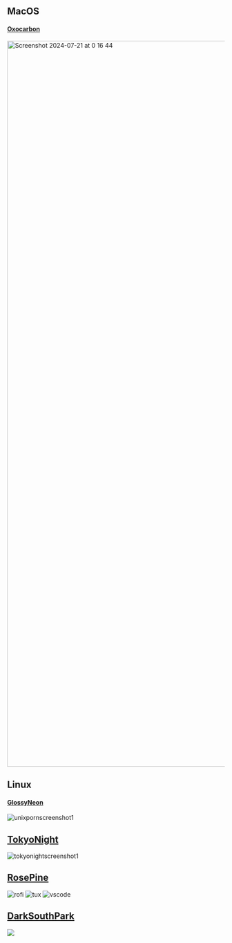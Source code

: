 ## MacOS

#### [Oxocarbon](https://github.com/ZirixCZ/dotfiles/tree/main/rices/macos/Oxocarbon)
<img width="1680" alt="Screenshot 2024-07-21 at 0 16 44" src="https://github.com/user-attachments/assets/cf982eda-8510-4d19-be8c-a78122a9404b">

## Linux

#### [GlossyNeon](https://github.com/ZirixCZ/dotfiles/tree/main/rices/linux/GlossyNeon)

![unixpornscreenshot1](https://user-images.githubusercontent.com/49836430/226100223-93c731f7-4431-4ea7-ab75-95c5453c1609.png)

## [TokyoNight](https://github.com/ZirixCZ/dotfiles/tree/main/rices/linux/TokyoNight)

![tokyonightscreenshot1](https://user-images.githubusercontent.com/49836430/226100248-3870901e-1172-459f-a6dc-d02800d616f4.png)

## [RosePine](https://github.com/ZirixCZ/dotfiles/tree/main/rices/linux/RosePine)

![rofi](https://user-images.githubusercontent.com/49836430/226100276-822f3179-dadf-436d-8ad7-57ddc6dfcdc7.png)
![tux](https://user-images.githubusercontent.com/49836430/226100278-6c976451-cf7c-41fe-8917-cf9cfa9eb36d.png)
![vscode](https://user-images.githubusercontent.com/49836430/226100279-d09922e1-30eb-44ee-8df4-19b587e6086e.png)

## [DarkSouthPark](https://github.com/ZirixCZ/dotfiles/tree/main/rices/linux/DarkSouthPark)

<img src="https://user-images.githubusercontent.com/49836430/151813053-c85e0a12-911e-4e47-a508-0f425f0f3dc7.png">
